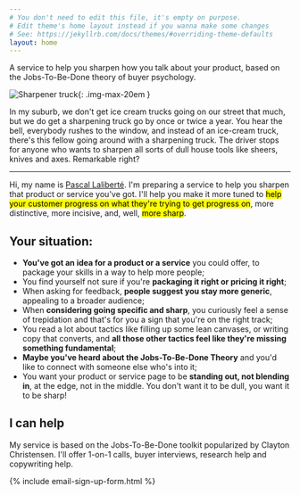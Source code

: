 ```yaml
---
# You don't need to edit this file, it's empty on purpose.
# Edit theme's home layout instead if you wanna make some changes
# See: https://jekyllrb.com/docs/themes/#overriding-theme-defaults
layout: home
---
```


<div class="intro" markdown="1">
A service to help you sharpen how you talk about your product, based on the Jobs-To-Be-Done theory of buyer psychology.
</div>

![Sharpener truck](/assets/images/sharpen-truck.jpg){: .img-max-20em }

In my suburb, we don't get ice cream trucks going on our street that much, but we do get a sharpening truck go by once or twice a year. You hear the bell, everybody rushes to the window, and instead of an ice-cream truck, there's this fellow going around with a sharpening truck. The driver stops for anyone who wants to sharpen all sorts of dull house tools like sheers, knives and axes. Remarkable right?

---

Hi, my name is [Pascal Laliberté](https://pascallaliberte.me). I'm preparing a service to help you sharpen that product or service you've got. I'll help you make it more tuned to <mark>help your customer progress on what they're trying to get progress on</mark>, more distinctive, more incisive, and, well, <mark>more sharp</mark>.

## Your situation:

* **You've got an idea for a product or a service** you could offer, to package your skills in a way to help more people;
* You find yourself not sure if you're **packaging it right or pricing it right**;
* When asking for feedback, **people suggest you stay more generic**, appealing to a broader audience;
* When **considering going specific and sharp**, you curiously feel a sense of trepidation and that's for you a sign that you're on the right track;
* You read a lot about tactics like filling up some lean canvases, or writing copy that converts, and **all those other tactics feel like they're missing something fundamental**;
* **Maybe you've heard about the Jobs-To-Be-Done Theory** and you'd like to connect with someone else who's into it;
* You want your product or service page to be **standing out, not blending in**, at the edge, not in the middle. You don't want it to be dull, you want it to be sharp!

## I can help

My service is based on the Jobs-To-Be-Done toolkit popularized by Clayton Christensen. I'll offer 1-on-1 calls, buyer interviews, research help and copywriting help.

{% include email-sign-up-form.html %}
